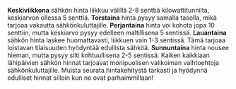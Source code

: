 **Keskiviikkona** sähkön hinta liikkuu välillä 2-8 senttiä kilowattitunnilta, keskiarvon ollessa 5 senttiä. **Torstaina** hinta pysyy samalla tasolla, mikä tarjoaa vakautta sähkönkuluttajille. **Perjantaina** hinta voi kohota jopa 10 senttiin, mutta keskiarvo pysyy edelleen maltillisena 5 sentissä. **Lauantaina** sähkön hinta laskee huomattavasti, liikkuen vain 1-3 sentissä. Tämä tarjoaa loistavan tilaisuuden hyödyntää edullista sähköä. **Sunnuntaina** hinta nousee hieman, mutta pysyy silti kohtuullisena 2-5 sentissä. Kaiken kaikkiaan lähipäivien sähkön hinnat tarjoavat monipuolisen valikoiman vaihtoehtoja sähkönkuluttajille. Muista seurata hintakehitystä tarkasti ja hyödynnä edulliset hinnat silloin kun ne ovat parhaimmillaan!